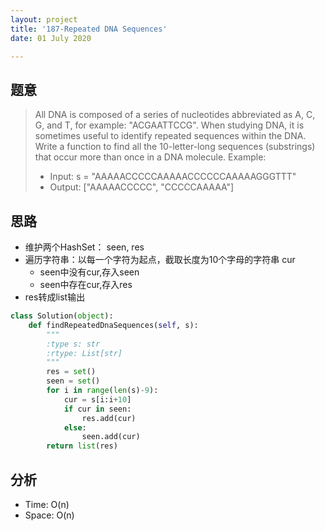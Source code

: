```yaml
---
layout: project
title: '187-Repeated DNA Sequences'
date: 01 July 2020

---
```

## 题意
> All DNA is composed of a series of nucleotides abbreviated as A, C, G, and T, for example: "ACGAATTCCG". When studying DNA, it is sometimes useful to identify repeated sequences within the DNA.
> Write a function to find all the 10-letter-long sequences (substrings) that occur more than once in a DNA molecule.
> Example:
> - Input: s = "AAAAACCCCCAAAAACCCCCCAAAAAGGGTTT"
> - Output: ["AAAAACCCCC", "CCCCCAAAAA"]

## 思路
- 维护两个HashSet： seen, res
- 遍历字符串：以每一个字符为起点，截取长度为10个字母的字符串 cur
  - seen中没有cur,存入seen
  - seen中存在cur,存入res
 - res转成list输出

~~~python
class Solution(object):
    def findRepeatedDnaSequences(self, s):
        """
        :type s: str
        :rtype: List[str]
        """
        res = set()
        seen = set()
        for i in range(len(s)-9):
            cur = s[i:i+10]
            if cur in seen:
                res.add(cur)
            else:
                seen.add(cur)
        return list(res)
~~~

## 分析
- Time: O(n)
- Space: O(n)
